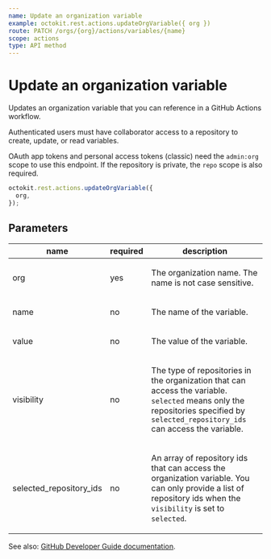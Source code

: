 ```yaml
---
name: Update an organization variable
example: octokit.rest.actions.updateOrgVariable({ org })
route: PATCH /orgs/{org}/actions/variables/{name}
scope: actions
type: API method
---
```


# Update an organization variable

Updates an organization variable that you can reference in a GitHub Actions workflow.

Authenticated users must have collaborator access to a repository to create, update, or read variables.

OAuth app tokens and personal access tokens (classic) need the `admin:org` scope to use this endpoint. If the repository is private, the `repo` scope is also required.

```js
octokit.rest.actions.updateOrgVariable({
  org,
});
```

## Parameters

<table>
  <thead>
    <tr>
      <th>name</th>
      <th>required</th>
      <th>description</th>
    </tr>
  </thead>
  <tbody>
    <tr><td>org</td><td>yes</td><td>

The organization name. The name is not case sensitive.

</td></tr>
<tr><td>name</td><td>no</td><td>

The name of the variable.

</td></tr>
<tr><td>value</td><td>no</td><td>

The value of the variable.

</td></tr>
<tr><td>visibility</td><td>no</td><td>

The type of repositories in the organization that can access the variable. `selected` means only the repositories specified by `selected_repository_ids` can access the variable.

</td></tr>
<tr><td>selected_repository_ids</td><td>no</td><td>

An array of repository ids that can access the organization variable. You can only provide a list of repository ids when the `visibility` is set to `selected`.

</td></tr>
  </tbody>
</table>

See also: [GitHub Developer Guide documentation](https://docs.github.com/rest/actions/variables#update-an-organization-variable).
